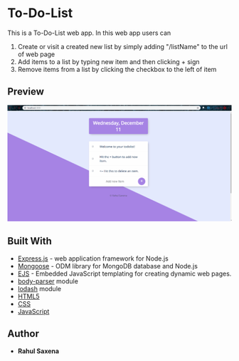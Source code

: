 # To-Do-List
This is a To-Do-List web app. In this web app users can  
1. Create or visit a created new list by simply adding "/listName" to the url of web page
2. Add items to a list by typing new item and then clicking + sign 
3. Remove items from a list by clicking the checkbox to the left of item

## Preview
![](todolist.gif)

## Built With  
* [Express.js](https://expressjs.com/) - web application framework for Node.js
* [Mongoose](https://mongoosejs.com/) - ODM library for MongoDB database and Node.js
* [EJS](https://ejs.co/) - Embedded JavaScript templating for creating dynamic web pages.
* [body-parser](https://www.npmjs.com/package/body-parser) module
* [lodash](https://www.npmjs.com/package/lodash) module
* [HTML5](https://en.wikipedia.org/wiki/HTML5)
* [CSS](https://en.wikipedia.org/wiki/Cascading_Style_Sheets)
* [JavaScript](https://en.wikipedia.org/wiki/JavaScript)

## Author
* **Rahul Saxena**

